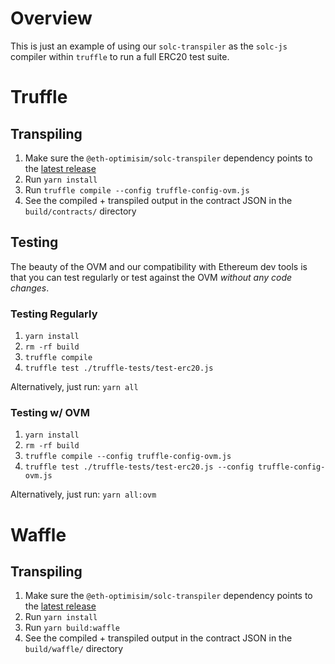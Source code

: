 # Overview
This is just an example of using our `solc-transpiler` as the `solc-js` compiler within `truffle` to run a full ERC20 test suite.

# Truffle
## Transpiling
1. Make sure the `@eth-optimisim/solc-transpiler` dependency points to the [latest release](https://www.npmjs.com/package/@eth-optimism/solc-transpiler)
2. Run `yarn install`
3. Run `truffle compile --config truffle-config-ovm.js`
4. See the compiled + transpiled output in the contract JSON in the `build/contracts/` directory

## Testing
The beauty of the OVM and our compatibility with Ethereum dev tools is that you can test regularly or test against the OVM _without any code changes_. 

### Testing Regularly
1. `yarn install`
2. `rm -rf build`
3. `truffle compile`
4. `truffle test ./truffle-tests/test-erc20.js`

Alternatively, just run: `yarn all`

### Testing w/ OVM
1. `yarn install`
2. `rm -rf build`
3. `truffle compile --config truffle-config-ovm.js`
4. `truffle test ./truffle-tests/test-erc20.js --config truffle-config-ovm.js`

Alternatively, just run: `yarn all:ovm`


# Waffle 

## Transpiling
1. Make sure the `@eth-optimisim/solc-transpiler` dependency points to the [latest release](https://www.npmjs.com/package/@eth-optimism/solc-transpiler)
2. Run `yarn install`
3. Run `yarn build:waffle`
4. See the compiled + transpiled output in the contract JSON in the `build/waffle/` directory 
